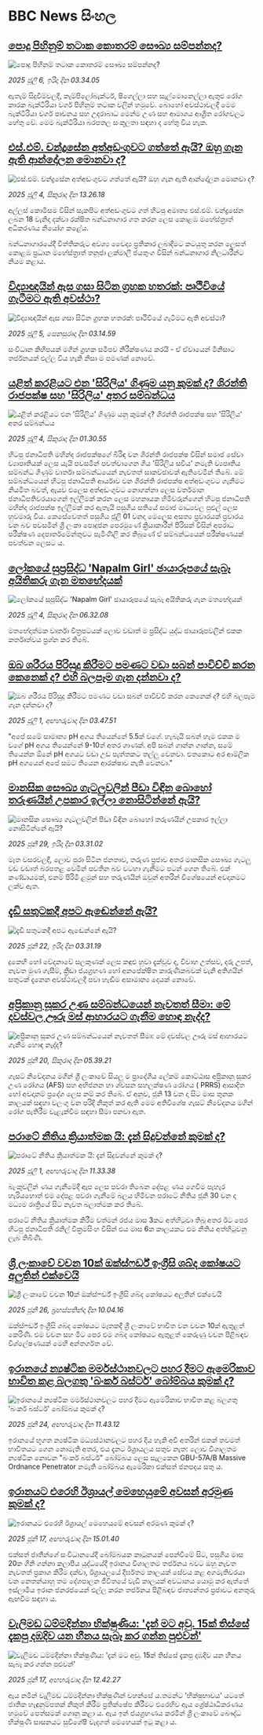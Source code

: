 # BBC News සිංහල## [පොදු පිහිනුම් තටාක කොතරම් සෞඛ්‍ය සම්පන්නද?](https://www.bbc.com/sinhala/articles/cev0z4p3989o?at_campaign=githubrss)![පොදු පිහිනුම් තටාක කොතරම් සෞඛ්‍ය සම්පන්නද?](https://ichef.bbci.co.uk/ace/ws/240/cpsprodpb/6e07/live/6d024ed0-5a1b-11f0-b5c5-012c5796682d.jpg)_2025 ජූලි 6, ඉරිදා දින 03.34.05_ඇතැම් සිදුවීම්වලදී, කැම්පිලෝබැක්ටර්, ෂිගෙල්ලා සහ සැල්මොනෙල්ලා ඇතුළු රෝග කාරක බැක්ටීරියා වර්ග පිහිනුම් තටාක වලින් හමුවේ. බොහෝ අවස්ථාවලදී මෙම බැක්ටීරියා වර්ග පාචනය සහ උදරාබාධ මෙන්ම උණ සහ ආමාශය ආශ්‍රිත රෝගවලට හේතු වේ. මෙම බැක්ටීරියා බරපතල සංකූලතා සඳහා ද හේතු විය හැක.## [එස්.එම්. චන්ද්‍රසේන අත්අඩංගුවට ගත්තේ ඇයි? ඔහු ගැන ඇති ආන්දෝලන මොනවා ද?](https://www.bbc.com/sinhala/articles/czryp634gxmo?at_campaign=githubrss)![එස්.එම්. චන්ද්‍රසේන අත්අඩංගුවට ගත්තේ ඇයි? ඔහු ගැන ඇති ආන්දෝලන මොනවා ද?](https://ichef.bbci.co.uk/ace/ws/240/cpsprodpb/2fb2/live/2727b050-58b6-11f0-b5c5-012c5796682d.png)_2025 ජූලි 4, සිකුරාදා දින 13.26.18_අල්ලස් කොමිසම විසින් සැකපිට අත්අඩංගුවට ගත් හිටපු අමාත්‍ය එස්.එම්. චන්ද්‍රසේන ලබන 18 වැනිදා දක්වා රක්ෂිත බන්ධනාගාර ගත කරන ලෙස කොළඹ මහේස්ත්‍රාත් අධිකරණය නියෝග කළේය.

බන්ධනාගාරයේදී විත්තිකරුට අවශ්‍ය වෛද්‍ය ප්‍රතිකාර ලබාදීමට කටයුතු කරන ලෙසත් කොළඹ ප්‍රධාන මහේස්ත්‍රාත් තනූජා ලක්මාලී ජයතුංග විසින් බන්ධනාගාර නිලධාරීන්ට නියම කළාය.## [විද්‍යාඥයින් ඇස ගසා සිටින ග්‍රහක හතරක්: පෘථිවියේ ගැටීමට ඇති අවස්ථා?](https://www.bbc.com/sinhala/articles/c5yll6l7167o?at_campaign=githubrss)![විද්‍යාඥයින් ඇස ගසා සිටින ග්‍රහක හතරක්: පෘථිවියේ ගැටීමට ඇති අවස්ථා?](https://ichef.bbci.co.uk/ace/ws/240/cpsprodpb/168c/live/3dd653e0-5354-11f0-b4be-8f7caf53b80c.jpg)_2025 ජූලි 5, සෙනසුරාදා දින 03.14.59_සංවිධාන කිහිපයක් මගින් ග්‍රහක සමීපව නිරීක්ෂණය කරයි - ඒ ඒවායෙන් මිනිසාට තර්ජනයක් එල්ල විය හැකි නිසා ම පමණක් නොවේ.## [යළිත් කරළියට එන 'සිරිලිය' ගිණුම යනු කුමක් ද? ශිරන්ති රාජපක්ෂ සහ 'සිරිලිය' අතර සම්බන්ධය](https://www.bbc.com/sinhala/articles/cedgvy8z25do?at_campaign=githubrss)![යළිත් කරළියට එන 'සිරිලිය' ගිණුම යනු කුමක් ද? ශිරන්ති රාජපක්ෂ සහ 'සිරිලිය' අතර සම්බන්ධය](https://ichef.bbci.co.uk/ace/ws/240/cpsprodpb/f289/live/50ec9540-5744-11f0-b5c5-012c5796682d.jpg)_2025 ජූලි 4, සිකුරාදා දින 01.30.55_හිටපු ජනාධිපති මහින්ද රාජපක්ෂගේ බිරිඳ වන ශිරන්ති රාජපක්ෂ විසින් සමාජ සේවා ව්‍යාපෘතියක් ලෙස යැයි පවසමින් පවත්වාගෙන ගිය 'සිරිලිය සවිය' නමැති ව්‍යපෘතිය සම්බන්ධ ගිණුම් වාර්තා සම්බන්ධයෙන් නැවතත් සාකච්ඡාවක් ඇතිවෙමින් තිබේ. මේ සම්බන්ධයෙන් හිටපු ජනාධිපති ආර්යාව වන ශිරන්ති රාජපක්ෂ අත්අඩංගුවට ගැනීමට නියමිත බවත්, ඇයව එලෙස අත්අඩංගුවට නොගන්නා ලෙස වර්තමාන ජනාධිපතිවරයාගෙන් ඉල්ලීමක් කරන ලෙස මහනායක හිමිවරුන්ගෙන් හිටපු ජනාධිපති මහින්ද රාජපක්ෂ ඉල්ලීමක් කර ඇතැයි පසුගිය සතියේ සමාජ මාධ්‍යවල පුළුල් ලෙස හුවමාරු විය. කෙසේවෙතත් පසුගිය ජූලි 01 වනදා මෙලෙස අසත්‍ය ප්‍රචාරයක් ප්‍රචාරය වන බව පවසමින් ශ්‍රී ලංකා පොදුජන පෙරමුණේ ක්‍රියාකාරීන් පිරිසක් විසින් අපරාධ පරීක්ෂණ දෙපාර්තමේන්තුවට පැමිණිලි කර තිබුණේ ඒ සම්බන්ධයෙන් පරීක්ෂණයක් පවත්වන ලෙසට ය.## [ලෝකයේ සුප්‍රසිද්ධ 'Napalm Girl' ඡායාරූපයේ සැබෑ අයිතිකරු ගැන මතභේදයක්](https://www.bbc.com/sinhala/articles/c4g88p8kw8ko?at_campaign=githubrss)![ලෝකයේ සුප්‍රසිද්ධ 'Napalm Girl' ඡායාරූපයේ සැබෑ අයිතිකරු ගැන මතභේදයක්](https://ichef.bbci.co.uk/ace/ws/240/cpsprodpb/edd5/live/e971b9b0-3c75-11f0-bd09-85867b04fa4e.jpg)_2025 ජූලි 4, සිකුරාදා දින 06.32.08_මතභේදාත්මක වාර්තා චිත්‍රපටයක් ලොව වඩාත් ම ප්‍රසිද්ධ යුද්ධ ඡායාරූපවලින් එකක කර්තෘත්වය ප්‍රශ්න කර තිබේ.## [ඔබ ශරීරය පිරිසුදු කිරීමට පමණට වඩා සබන් පාවිච්චි කරන කෙනෙක් ද? එහි බලපෑම ගැන දන්නවා ද?](https://www.bbc.com/sinhala/articles/c3d11xvmdy3o?at_campaign=githubrss)![ඔබ ශරීරය පිරිසුදු කිරීමට පමණට වඩා සබන් පාවිච්චි කරන කෙනෙක් ද? එහි බලපෑම ගැන දන්නවා ද?](https://ichef.bbci.co.uk/ace/ws/240/cpsprodpb/34b9/live/cde81b60-55a9-11f0-9074-8989d8c97d87.jpg)_2025 ජූලි 1, අඟහරුවාදා දින 03.47.51_"අපේ සමේ සාමාන්‍ය pH අගය තියෙන්නේ 5.5ක් වගේ. හැබැයි සබන් හැම එකක ම වගේ pH අගය තියෙන්නේ 9-10ත් අතර ගාණක්. අපි සබන් ගාන්න ගාන්න, සමේ තියෙන්න ඕනේ pH අගයට වඩා උඩ පැත්තකට තල්ලු වෙනවා. එතකොට අර ආම්ලික pH අගයෙන් අපේ සමට තියෙන ආරක්ෂාව නැති වෙනවා."## [මානසික සෞඛ්‍ය ගැටලුවලින් පීඩා විඳින බොහෝ තරුණයින් උපකාර ඉල්ලා නොසිටින්නේ ඇයි?](https://www.bbc.com/sinhala/articles/cy0wxpd8z1zo?at_campaign=githubrss)![මානසික සෞඛ්‍ය ගැටලුවලින් පීඩා විඳින බොහෝ තරුණයින් උපකාර ඉල්ලා නොසිටින්නේ ඇයි?](https://ichef.bbci.co.uk/ace/ws/240/cpsprodpb/60d8/live/e64248a0-5353-11f0-8485-7bd50fa63665.jpg)_2025 ජූනි 29, ඉරිදා දින 03.31.02_මෑත වසරවලදී, ලොව පුරා සිටින ජනතාව, තරුණ ප්‍රජාව අතර මානසික සෞඛ්‍ය ගැටලු වඩ වඩාත් බරපතළ වෙමින් පවතින බව වටහා ගැනීමට පටන් ගෙන තිබේ. එක් කණ්ඩායමක්, එනම් පිරිමි ළමුන් සහ තරුණයින් ඔවුන් අතරින් විශේෂයෙන් අවදානමට ලක්ව ඇත.## [දැඩි සතුටකදී අපට ඇඬෙන්නේ ඇයි?](https://www.bbc.com/sinhala/articles/cew01zxzyqjo?at_campaign=githubrss)![දැඩි සතුටකදී අපට ඇඬෙන්නේ ඇයි?](https://ichef.bbci.co.uk/ace/ws/240/cpsprodpb/deee/live/6239fed0-4d91-11f0-8c47-237c2e4015f5.jpg)_2025 ජූනි 22, ඉරිදා දින 03.31.19_දුකෙහි හෝ වේදනාවේ සලකුණක් ලෙස කඳුළු හුවා දැක්වූව ද, විවාහ උත්සව, දරු උපත්, නැවත මුණ ගැසීම්, ක්‍රීඩා ජයග්‍රහණ හෝ අනපේක්ෂිත කාරුණිකබවක් වැනි අතිශයින් සතුටක් දැනෙන අවස්ථාවලදී පවා හැඬීම අසාමාන්‍ය දෙයක් නොවේ.## [අප්‍රිකානු සූකර උණ සම්බන්ධයෙන් නැවතත් සීමා: මේ දවස්වල ඌරු මස් ආහාරයට ගැනීම හොඳ නැද්ද?](https://www.bbc.com/sinhala/articles/cjr429d05e0o?at_campaign=githubrss)![අප්‍රිකානු සූකර උණ සම්බන්ධයෙන් නැවතත් සීමා: මේ දවස්වල ඌරු මස් ආහාරයට ගැනීම හොඳ නැද්ද?](https://ichef.bbci.co.uk/ace/ws/240/cpsprodpb/771a/live/7d0db9d0-95dc-11ef-9eb7-7b7defb4f9e7.jpg)_2025 ජූනි 20, සිකුරාදා දින 05.39.21_ගැසට් නිවේදනය මගින් ශ්‍රී ලංකාවේ සියලු ම ප්‍රාදේශීය ලේකම් කොට්ඨාස අප්‍රිකානු සූකර උණ රෝගය (AFS) සහ අභිජනන හා ශ්වසන සහලක්ෂණ රෝගය ( PRRS)  ආසාදිත හෝ අවදානම් ප්‍රදේශ ලෙස නම් කර තිබේ.
ඒ අනුව, ජූනි 13 වන දා සිට මාස තුනක කාලයක් සඳහා වලංගු වන පරිදි නිකුත් කර ඇති මෙම අතිවිශේෂ ගැසට් නිවේදනය මගින් රෝග පැතිරීම වැළැක්වීම සඳහා සීමා පනවා ඇත.## [පරාටේ නීතිය ක්‍රියාත්මක යි: දැන් සිදුවන්නේ කුමක් ද?](https://www.bbc.com/sinhala/articles/cpvjjx8dgmyo?at_campaign=githubrss)![පරාටේ නීතිය ක්‍රියාත්මක යි: දැන් සිදුවන්නේ කුමක් ද?](https://ichef.bbci.co.uk/ace/ws/240/cpsprodpb/5754/live/bad8e3e0-5664-11f0-86a4-4f1d55abaccf.jpg)_2025 ජූලි 1, අඟහරුවාදා දින 11.33.38_බැංකුවලින් ණය ගැනීමේදී ඇප ලෙස පවරා තිබෙන දේපළ ණය ගෙවීම පැහැර හැරියහොත් එම දේපළ පවරා ගැනීමේ බලය හිමිවන පරාටේ නීතිය ජූනි 30 වන දා මධ්‍යම රාත්‍රියේ සිට නැවත බලාත්මක කර තිබේ.

පරාටේ නීතිය ක්‍රියාත්මක කිරීම වත්මන් රජය මාස 3කට අත්හිටුවා තිබූ අතර ඊට පෙර හිටපු ජනාධිපති රනිල් වික්‍රමසිංහ විසින් එය මාස 6ක කාලයකට එම නීතිය අත්හිටුවනු ලැබ තිබිණි.## [ශ්‍රී ලංකාවේ වචන 10ක් ඔක්ස්ෆර්ඩ් ඉංග්‍රීසි ශබ්ද කෝෂයට අලුතින් එක්වෙයි](https://www.bbc.com/sinhala/articles/cwyqd2rwx10o?at_campaign=githubrss)![ශ්‍රී ලංකාවේ වචන 10ක් ඔක්ස්ෆර්ඩ් ඉංග්‍රීසි ශබ්ද කෝෂයට අලුතින් එක්වෙයි](https://ichef.bbci.co.uk/ace/ws/240/cpsprodpb/4a1e/live/a7ac0e40-5269-11f0-bd3c-ef3c6f7203cb.jpg)_2025 ජූනි 26, බ්‍රහස්පතින්දා දින 10.04.16_ඔක්ස්ෆර්ඩ් ඉංග්‍රීසි ශබ්ද කෝෂයට මෑතකදී ශ්‍රී ලංකාවේ භාවිත වන වචන 10ක් ඇතුළත් කෙරිණි. එම වචන සහ මීට පෙර එම ශබ්ද කෝෂයට ඇතුළත් කෙරුණු වචන පිළිබඳව විශ්ලේෂණයක් මෙහි අන්තර්ගත වේ.## [ඉරානයේ න්‍යෂ්ටික මර්මස්ථානවලට පහර දීමට ඇමෙරිකාව භාවිත කළ බලගතු 'බංකර් බස්ටර්' බෝම්බය කුමක් ද?](https://www.bbc.com/sinhala/articles/c2k1je43z8ko?at_campaign=githubrss)![ඉරානයේ න්‍යෂ්ටික මර්මස්ථානවලට පහර දීමට ඇමෙරිකාව භාවිත කළ බලගතු 'බංකර් බස්ටර්' බෝම්බය කුමක් ද?](https://ichef.bbci.co.uk/ace/ws/240/cpsprodpb/59ac/live/c89e6c70-4b83-11f0-86d5-3b52b53af158.png)_2025 ජූනි 24, අඟහරුවාදා දින 11.43.12_ඉරානයේ භූගත න්‍යෂ්ටික මධ්‍යස්ථානවලට පහර දිය හැකි අවි අතරින් එකක් තවමත් භාවිතයට ගෙන නොමැති අතර, එය දැනට ඊශ්‍රායලය සතුව නැත: ලොව විශාලතම න්‍යෂ්ටික නොවන "බංකර් බස්ටර්" බෝම්බය ලෙස සැලකෙන GBU-57A/B Massive Ordnance Penetrator නමැති බෝම්බය ඇමෙරිකා එක්සත් ජනපදය සතු ය.## [ඉරානයට එරෙහි ඊශ්‍රායල් මෙහෙයුමේ අවසන් අරමුණ කුමක් ද?](https://www.bbc.com/sinhala/articles/cql032pzzw5o?at_campaign=githubrss)![ඉරානයට එරෙහි ඊශ්‍රායල් මෙහෙයුමේ අවසන් අරමුණ කුමක් ද?](https://ichef.bbci.co.uk/ace/ws/240/cpsprodpb/9aac/live/ac22e140-4861-11f0-bbaa-4bc03e0665b7.png)_2025 ජූනි 17, අඟහරුවාදා දින 15.01.40_එක්සත් ජාතීන්ගේ සංවිධානයේදී බෝම්බයක කාටූනයක් පෙන්වීමේ සිට, පසුගිය මාස 20ක ගිනි ගන්නා කලාපීය යුද්ධයේදී ඉරානය විශාලතම තර්ජනය බවට ඔහු නැවත නැවතත් ප්‍රකාශ කිරීම දක්වා, ඊශ්‍රායලයේ දීර්ඝතම කාලයක් සේවය කළ අගමැතිවරයා වන නෙතන්යාහු තම දේශපාලන ජීවිතයේ වැඩි කාලයක් අවධානය යොමු කර ඇත්තේ ඉස්ලාමීය ඉරාන ජනරජයෙන් එල්ල කරන තර්ජනය පිළිබඳව ජාත්‍යන්තර ප්‍රජාවට අනතුරු ඇඟවීම සඳහා ය.## [වැලිමඩ ධම්මදින්නා භික්ෂුණිය: 'දැන් මට අවු. 15ක් තිස්සේ දැකපු දඹදිව යන හීනය සැබෑ කර ගන්න පුළුවන්'](https://www.bbc.com/sinhala/articles/cn5kr10gdpgo?at_campaign=githubrss)![වැලිමඩ ධම්මදින්නා භික්ෂුණිය: 'දැන් මට අවු. 15ක් තිස්සේ දැකපු දඹදිව යන හීනය සැබෑ කර ගන්න පුළුවන්'](https://ichef.bbci.co.uk/ace/ws/240/cpsprodpb/e663/live/1b24e490-4b68-11f0-9a0b-27ba8ae87ef8.jpg)_2025 ජූනි 17, අඟහරුවාදා දින 12.42.27_ඇය නමින් වැලිමඩ ධම්මදින්නා භික්ෂුණීන් වහන්සේ ය.තමන්ට 'භික්ෂුභාවය' යටතේ ජාතික හැඳුනුම්පතක් නිකුත් කිරීම ප්‍රතික්ෂේප කිරීමට එරෙහිව ඇය ශ්‍රේෂ්ඨාධිකරණය හමුවේ පෙත්සමක් ගොනු කළා ය.
ඇය ඉන් ජයග්‍රහණය කරමින් ශ්‍රී ලංකාවේ බෞද්ධ භික්ෂුණී සාසනයට සුවිශේෂී වැදගත් මෙහෙයක් ඉටු කළා ය.